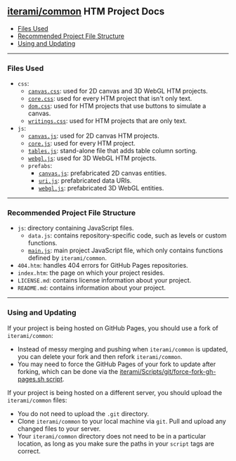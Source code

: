 [iterami/common](https://github.com/iterami/common) HTM Project Docs
--------------------------------------------------------------------

* [Files Used](#files-used)
* [Recommended Project File Structure](#recommended-project-file-structure)
* [Using and Updating](#using-and-updating)

---

### Files Used
* `css`:
  * [`canvas.css`](https://github.com/iterami/Docs.htm/blob/gh-pages/common/css/canvas.md): used for 2D canvas and 3D WebGL HTM projects.
  * [`core.css`](https://github.com/iterami/Docs.htm/blob/gh-pages/common/css/core.md): used for every HTM project that isn't only text.
  * [`dom.css`](https://github.com/iterami/Docs.htm/blob/gh-pages/common/css/dom.md): used for HTM projects that use buttons to simulate a canvas.
  * [`writings.css`](https://github.com/iterami/Docs.htm/blob/gh-pages/common/css/writings.md): used for HTM projects that are only text.
* `js`:
  * [`canvas.js`](https://github.com/iterami/Docs.htm/blob/gh-pages/common/js/canvas.md): used for 2D canvas HTM projects.
  * [`core.js`](https://github.com/iterami/Docs.htm/blob/gh-pages/common/js/core.md): used for every HTM project.
  * [`tables.js`](https://github.com/iterami/Docs.htm/blob/gh-pages/common/js/tables.md): stand-alone file that adds table column sorting.
  * [`webgl.js`](https://github.com/iterami/Docs.htm/blob/gh-pages/common/js/webgl.md): used for 3D WebGL HTM projects.
  * `prefabs`:
    * [`canvas.js`](https://github.com/iterami/Docs.htm/blob/gh-pages/common/js/prefabs/canvas.md): prefabricated 2D canvas entities.
    * [`uri.js`](https://github.com/iterami/Docs.htm/blob/gh-pages/common/js/prefabs/uri.md): prefabricated data URIs.
    * [`webgl.js`](https://github.com/iterami/Docs.htm/blob/gh-pages/common/js/prefabs/webgl.md): prefabricated 3D WebGL entities.

---

### Recommended Project File Structure
* `js`: directory containing JavaScript files.
  * `data.js`: contains repository-specific code, such as levels or custom functions.
  * [`main.js`](https://github.com/iterami/Docs.htm/blob/gh-pages/common/js/main.md): main project JavaScript file, which only contains functions defined by `iterami/common`.
* `404.htm`: handles 404 errors for GitHub Pages repositories.
* `index.htm`: the page on which your project resides.
* `LICENSE.md`: contains license information about your project.
* `README.md`: contains information about your project.

---

### Using and Updating
If your project is being hosted on GitHub Pages, you should use a fork of `iterami/common`:
* Instead of messy merging and pushing when `iterami/common` is updated, you can delete your fork and then refork `iterami/common`.
* You may need to force the GitHub Pages of your fork to update after forking, which can be done via the [iterami/Scripts/git/force-fork-gh-pages.sh script](https://github.com/iterami/Scripts/blob/master/git/force-fork-gh-pages.sh).

If your project is being hosted on a different server, you should upload the `iterami/common` files:
* You do not need to upload the `.git` directory.
* Clone `iterami/common` to your local machine via `git`. Pull and upload any changed files to your server.
* Your `iterami/common` directory does not need to be in a particular location, as long as you make sure the paths in your `script` tags are correct.

